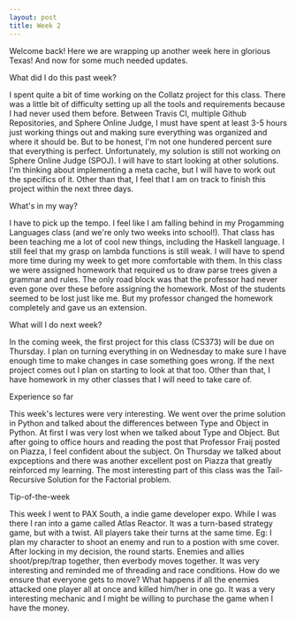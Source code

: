 ```yaml
---
layout: post
title: Week 2
---
```


Welcome back! Here we are wrapping up another week here in glorious Texas! And now for some much needed updates.

What did I do this past week?

I spent quite a bit of time working on the Collatz project for this class. There was a little bit of difficulty setting up all the tools and requirements because I had never used them before. Between Travis CI, multiple Github Repositories, and Sphere Online Judge, I must have spent at least 3-5 hours just working things out and making sure everything was organized and where it should be. But to be honest, I'm not one hundered percent sure that everything is perfect. Unfortunately, my solution is still not working on Sphere Online Judge (SPOJ). I will have to start looking at other solutions. I'm thinking about implementing a meta cache, but I will have to work out the specifics of it. Other than that, I feel that I am on track to finish this project within the next three days. 

What's in my way?

I have to pick up the tempo. I feel like I am falling behind in my Progamming Languages class (and we're only two weeks into school!). That class has been teaching me a lot of cool new things, including the Haskell language. I still feel that my grasp on lambda functions is still weak. I will have to spend more time during my week to get more comfortable with them. In this class we were assigned homework that required us to draw parse trees given a grammar and rules. The only road block was that the professor had never even gone over these before assigning the homework. Most of the students seemed to be lost just like me. But my professor changed the homework completely and gave us an extension.

What will I do next week?

In the coming week, the first project for this class (CS373) will be due on Thursday. I plan on turning everything in on Wednesday to make sure I have enough time to make changes in case something goes wrong. If the next project comes out I plan on starting to look at that too. Other than that, I have homework in my other classes that I will need to take care of.

Experience so far

This week's lectures were very interesting. We went over the prime solution in Python and talked about the differences between Type and Object in Python. At first I was very lost when we talked about Type and Object. But after going to office hours and reading the post that Professor Fraij posted on Piazza, I feel confident about the subject. On Thursday we talked about expceptions and there was another excellent post on Piazza that greatly reinforced my learning. The most interesting part of this class was the Tail-Recursive Solution for the Factorial problem. 


Tip-of-the-week

This week I went to PAX South, a indie game developer expo. While I was there I ran into a game called Atlas Reactor. It was a turn-based strategy game, but with a twist. All players take their turns at the same time. Eg: I plan my character to shoot an enemy and run to a postion with sme cover. After locking in my decision, the round starts. Enemies and allies shoot/prep/trap together, then everbody moves together. It was very interesting and reminded me of threading and race conditions. How do we ensure that everyone gets to move? What happens if all the enemies attacked one player all at once and killed him/her in one go. It was a very interesting mechanic and I might be willing to purchase the game when I have the money.
